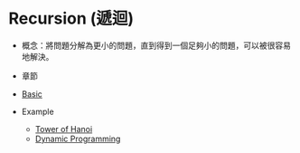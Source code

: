 # Recursion (遞迴)

* 概念：將問題分解為更小的問題，直到得到一個足夠小的問題，可以被很容易地解決。

* 章節
 * [Basic](DSA/ProblemSolvingWithAlgorithmsAndDataStructures/MD/Recursion/recursion_basic.md)
 * Example
   * [Tower of Hanoi](DSA/ProblemSolvingWithAlgorithmsAndDataStructures/MD/Recursion/recursion_tower_of_hanoi.md)
   * [Dynamic Programming](DSA/ProblemSolvingWithAlgorithmsAndDataStructures/MD/Recursion/recursion_dynamic_programming.md)
